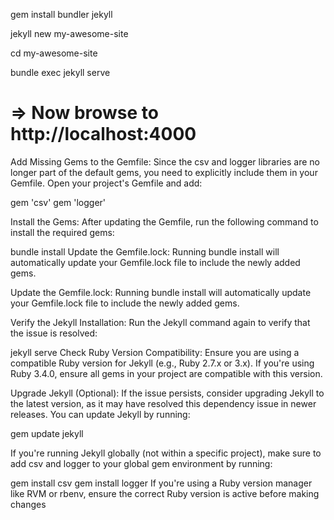   gem install bundler jekyll

  jekyll new my-awesome-site

  cd my-awesome-site

  bundle exec jekyll serve

# => Now browse to http://localhost:4000

Add Missing Gems to the Gemfile: Since the csv and logger libraries are no longer part of the default gems, you need to explicitly include them in your Gemfile. Open your project's Gemfile and add:

gem 'csv'
gem 'logger'

Install the Gems: After updating the Gemfile, run the following command to install the required gems:

bundle install
Update the Gemfile.lock: Running bundle install will automatically update your Gemfile.lock file to include the newly added gems.

Update the Gemfile.lock: Running bundle install will automatically update your Gemfile.lock file to include the newly added gems.

Verify the Jekyll Installation: Run the Jekyll command again to verify that the issue is resolved:

jekyll serve
Check Ruby Version Compatibility: Ensure you are using a compatible Ruby version for Jekyll (e.g., Ruby 2.7.x or 3.x). If you're using Ruby 3.4.0, ensure all gems in your project are compatible with this version.

Upgrade Jekyll (Optional): If the issue persists, consider upgrading Jekyll to the latest version, as it may have resolved this dependency issue in newer releases. You can update Jekyll by running:

gem update jekyll

If you're running Jekyll globally (not within a specific project), make sure to add csv and logger to your global gem environment by running:

gem install csv
gem install logger
If you're using a Ruby version manager like RVM or rbenv, ensure the correct Ruby version is active before making changes

